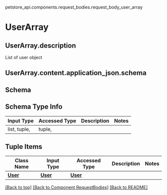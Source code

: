 petstore_api.components.request_bodies.request_body_user_array
# UserArray

## <a id="request_body_user_arraydescription" >UserArray.description</a>
List of user object
## <a id="request_body_user_arraycontentapplication_jsonschema" >UserArray.content.application_json.schema</a>
## Schema

## Schema Type Info
Input Type | Accessed Type | Description | Notes
------------ | ------------- | ------------- | -------------
list, tuple,  | tuple,  |  |

## Tuple Items
Class Name | Input Type | Accessed Type | Description | Notes
------------- | ------------- | ------------- | ------------- | -------------
[**User**](../../components/schema/user.User.md) | [**User**](../../components/schema/user.User.md) | [**User**](../../components/schema/user.User.md) |  |

[[Back to top]](#top) [[Back to Component RequestBodies]](../../../README.md#Component-RequestBodies) [[Back to README]](../../../README.md)
